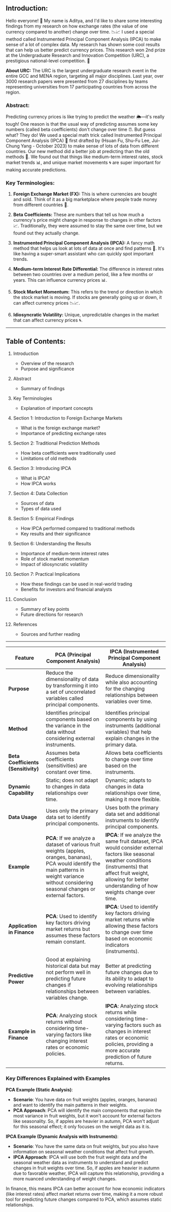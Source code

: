 ## **Introduction:**

Hello everyone! 🌟 My name is Aditya, and I'd like to share some interesting findings from my research on how exchange rates (the value of one currency compared to another) change over time. 📉📈 I used a special method called Instrumented Principal Component Analysis (IPCA) to make sense of a lot of complex data. My research has shown some cool results that can help us better predict currency prices. This research won 2nd prize at the Undergraduate Research and Innovation Competition (URC), a prestigious national-level competition. 🏅

**About URC:**
The URC is the largest undergraduate research event in the entire GCC and MENA region, targeting all major disciplines. Last year, over 3000 research papers were presented from 27 disciplines by teams representing universities from 17 participating countries from across the region. 

### **Abstract:**
Predicting currency prices is like trying to predict the weather 🌦️—it's really tough! One reason is that the usual way of predicting assumes some key numbers (called beta coefficients) don't change over time ⏰. But guess what? They do! We used a special math trick called Instrumented Principal Component Analysis (IPCA) 🧩 first drafted by (Hsuan Fu, Shu-Fu Lee, Jui-Chung Yang - October 2023) to make sense of lots of data from different countries. Our new method did a better job at predicting than the old methods 🚀. We found out that things like medium-term interest rates, stock market trends 📊, and unique market movements 🌀 are super important for making accurate predictions.

### **Key Terminologies:**

1. **Foreign Exchange Market (FX):** This is where currencies are bought and sold. Think of it as a big marketplace where people trade money from different countries 💱.

2. **Beta Coefficients:** These are numbers that tell us how much a currency's price might change in response to changes in other factors 📈. Traditionally, they were assumed to stay the same over time, but we found out they actually change.

3. **Instrumented Principal Component Analysis (IPCA):** A fancy math method that helps us look at lots of data at once and find patterns 🧩. It's like having a super-smart assistant who can quickly spot important trends.

4. **Medium-term Interest Rate Differential:** The difference in interest rates between two countries over a medium period, like a few months or years. This can influence currency prices 📊.

5. **Stock Market Momentum:** This refers to the trend or direction in which the stock market is moving. If stocks are generally going up or down, it can affect currency prices 📉📈.

6. **Idiosyncratic Volatility:** Unique, unpredictable changes in the market that can affect currency prices 🌀.

---

## **Table of Contents:**

1. Introduction
   - Overview of the research
   - Purpose and significance

2. Abstract
   - Summary of findings

3. Key Terminologies
   - Explanation of important concepts

4. Section 1: Introduction to Foreign Exchange Markets
   - What is the foreign exchange market?
   - Importance of predicting exchange rates

5. Section 2: Traditional Prediction Methods
   - How beta coefficients were traditionally used
   - Limitations of old methods

6. Section 3: Introducing IPCA
   - What is IPCA?
   - How IPCA works

7. Section 4: Data Collection
   - Sources of data
   - Types of data used

8. Section 5: Empirical Findings
   - How IPCA performed compared to traditional methods
   - Key results and their significance

9. Section 6: Understanding the Results
   - Importance of medium-term interest rates
   - Role of stock market momentum
   - Impact of idiosyncratic volatility

10. Section 7: Practical Implications
    - How these findings can be used in real-world trading
    - Benefits for investors and financial analysts

11. Conclusion
    - Summary of key points
    - Future directions for research

12. References
    - Sources and further reading

---

| **Feature**                          | **PCA (Principal Component Analysis)**                                                                                      | **IPCA (Instrumented Principal Component Analysis)**                                                                     |
|--------------------------------------|----------------------------------------------------------------------------------------------------------------------------|---------------------------------------------------------------------------------------------------------------------------|
| **Purpose**                          | Reduce the dimensionality of data by transforming it into a set of uncorrelated variables called principal components.       | Reduce dimensionality while also accounting for the changing relationships between variables over time.                   |
| **Method**                           | Identifies principal components based on the variance in the data without considering external instruments.                  | Identifies principal components by using instruments (additional variables) that help explain changes in the primary data. |
| **Beta Coefficients (Sensitivity)**  | Assumes beta coefficients (sensitivities) are constant over time.                                                           | Allows beta coefficients to change over time based on the instruments.                                                    |
| **Dynamic Capability**               | Static; does not adapt to changes in data relationships over time.                                                          | Dynamic; adapts to changes in data relationships over time, making it more flexible.                                      |
| **Data Usage**                       | Uses only the primary data set to identify principal components.                                                            | Uses both the primary data set and additional instruments to identify principal components.                               |
| **Example**                          | **PCA**: If we analyze a dataset of various fruit weights (apples, oranges, bananas), PCA would identify the main patterns in weight variance without considering seasonal changes or external factors. | **IPCA**: If we analyze the same fruit dataset, IPCA would consider external factors like seasonal weather conditions (instruments) that affect fruit weight, allowing for better understanding of how weights change over time. |
| **Application in Finance**           | **PCA**: Used to identify key factors driving market returns but assumes these factors remain constant.                     | **IPCA**: Used to identify key factors driving market returns while allowing these factors to change over time based on economic indicators (instruments). |
| **Predictive Power**                 | Good at explaining historical data but may not perform well in predicting future changes if relationships between variables change. | Better at predicting future changes due to its ability to adapt to evolving relationships between variables.             |
| **Example in Finance**               | **PCA**: Analyzing stock returns without considering time-varying factors like changing interest rates or economic policies. | **IPCA**: Analyzing stock returns while considering time-varying factors such as changes in interest rates or economic policies, providing a more accurate prediction of future returns. |

### Key Differences Explained with Examples

**PCA Example (Static Analysis)**:
- **Scenario**: You have data on fruit weights (apples, oranges, bananas) and want to identify the main patterns in their weights.
- **PCA Approach**: PCA will identify the main components that explain the most variance in fruit weights, but it won't account for external factors like seasonality. So, if apples are heavier in autumn, PCA won't adjust for this seasonal effect; it only focuses on the weight data as it is.

**IPCA Example (Dynamic Analysis with Instruments)**:
- **Scenario**: You have the same data on fruit weights, but you also have information on seasonal weather conditions that affect fruit growth.
- **IPCA Approach**: IPCA will use both the fruit weight data and the seasonal weather data as instruments to understand and predict changes in fruit weights over time. So, if apples are heavier in autumn due to favorable weather, IPCA will capture this relationship, providing a more nuanced understanding of weight changes.

In finance, this means IPCA can better account for how economic indicators (like interest rates) affect market returns over time, making it a more robust tool for predicting future changes compared to PCA, which assumes static relationships.
